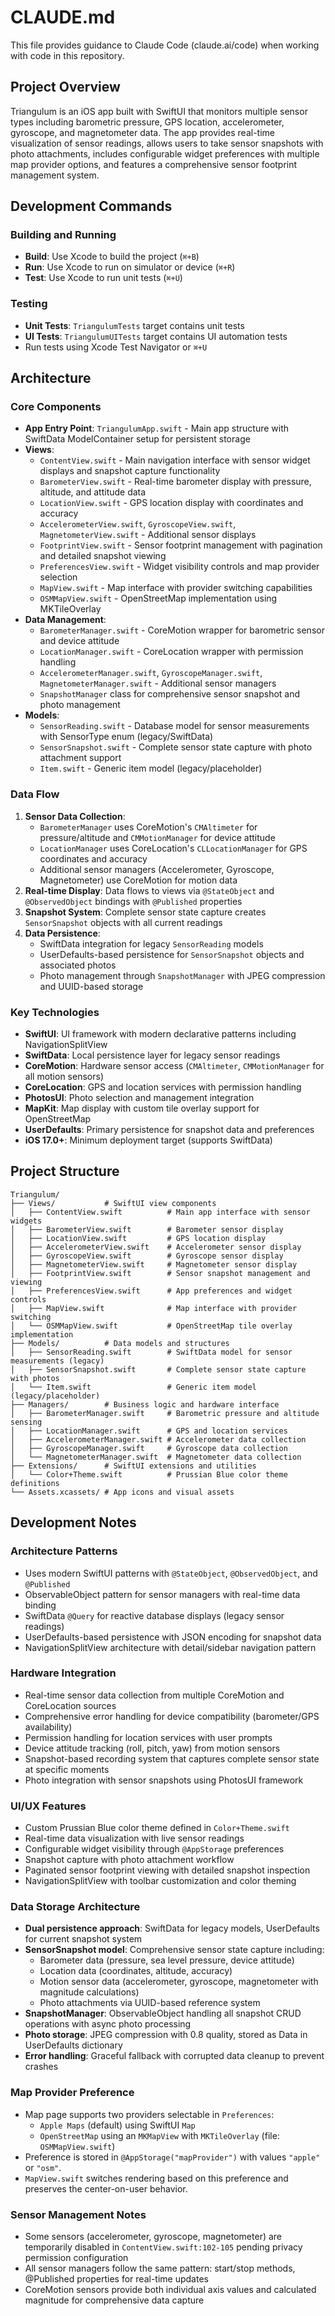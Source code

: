 # CLAUDE.md

This file provides guidance to Claude Code (claude.ai/code) when working with code in this repository.

## Project Overview

Triangulum is an iOS app built with SwiftUI that monitors multiple sensor types including barometric pressure, GPS location, accelerometer, gyroscope, and magnetometer data. The app provides real-time visualization of sensor readings, allows users to take sensor snapshots with photo attachments, includes configurable widget preferences with multiple map provider options, and features a comprehensive sensor footprint management system.

## Development Commands

### Building and Running
- **Build**: Use Xcode to build the project (`⌘+B`)
- **Run**: Use Xcode to run on simulator or device (`⌘+R`)
- **Test**: Use Xcode to run unit tests (`⌘+U`)

### Testing
- **Unit Tests**: `TriangulumTests` target contains unit tests
- **UI Tests**: `TriangulumUITests` target contains UI automation tests
- Run tests using Xcode Test Navigator or `⌘+U`

## Architecture

### Core Components

- **App Entry Point**: `TriangulumApp.swift` - Main app structure with SwiftData ModelContainer setup for persistent storage
- **Views**: 
  - `ContentView.swift` - Main navigation interface with sensor widget displays and snapshot capture functionality
  - `BarometerView.swift` - Real-time barometer display with pressure, altitude, and attitude data
  - `LocationView.swift` - GPS location display with coordinates and accuracy
  - `AccelerometerView.swift`, `GyroscopeView.swift`, `MagnetometerView.swift` - Additional sensor displays
  - `FootprintView.swift` - Sensor footprint management with pagination and detailed snapshot viewing
  - `PreferencesView.swift` - Widget visibility controls and map provider selection
  - `MapView.swift` - Map interface with provider switching capabilities
  - `OSMMapView.swift` - OpenStreetMap implementation using MKTileOverlay
- **Data Management**: 
  - `BarometerManager.swift` - CoreMotion wrapper for barometric sensor and device attitude
  - `LocationManager.swift` - CoreLocation wrapper with permission handling
  - `AccelerometerManager.swift`, `GyroscopeManager.swift`, `MagnetometerManager.swift` - Additional sensor managers
  - `SnapshotManager` class for comprehensive sensor snapshot and photo management
- **Models**:
  - `SensorReading.swift` - Database model for sensor measurements with SensorType enum (legacy/SwiftData)
  - `SensorSnapshot.swift` - Complete sensor state capture with photo attachment support
  - `Item.swift` - Generic item model (legacy/placeholder)

### Data Flow

1. **Sensor Data Collection**:
   - `BarometerManager` uses CoreMotion's `CMAltimeter` for pressure/altitude and `CMMotionManager` for device attitude
   - `LocationManager` uses CoreLocation's `CLLocationManager` for GPS coordinates and accuracy
   - Additional sensor managers (Accelerometer, Gyroscope, Magnetometer) use CoreMotion for motion data
2. **Real-time Display**: Data flows to views via `@StateObject` and `@ObservedObject` bindings with `@Published` properties
3. **Snapshot System**: Complete sensor state capture creates `SensorSnapshot` objects with all current readings
4. **Data Persistence**: 
   - SwiftData integration for legacy `SensorReading` models
   - UserDefaults-based persistence for `SensorSnapshot` objects and associated photos
   - Photo management through `SnapshotManager` with JPEG compression and UUID-based storage

### Key Technologies
- **SwiftUI**: UI framework with modern declarative patterns including NavigationSplitView
- **SwiftData**: Local persistence layer for legacy sensor readings
- **CoreMotion**: Hardware sensor access (`CMAltimeter`, `CMMotionManager` for all motion sensors)
- **CoreLocation**: GPS and location services with permission handling
- **PhotosUI**: Photo selection and management integration
- **MapKit**: Map display with custom tile overlay support for OpenStreetMap
- **UserDefaults**: Primary persistence for snapshot data and preferences
- **iOS 17.0+**: Minimum deployment target (supports SwiftData)

## Project Structure

```
Triangulum/
├── Views/           # SwiftUI view components
│   ├── ContentView.swift          # Main app interface with sensor widgets
│   ├── BarometerView.swift        # Barometer sensor display
│   ├── LocationView.swift         # GPS location display
│   ├── AccelerometerView.swift    # Accelerometer sensor display
│   ├── GyroscopeView.swift        # Gyroscope sensor display
│   ├── MagnetometerView.swift     # Magnetometer sensor display
│   ├── FootprintView.swift        # Sensor snapshot management and viewing
│   ├── PreferencesView.swift      # App preferences and widget controls
│   ├── MapView.swift              # Map interface with provider switching
│   └── OSMMapView.swift           # OpenStreetMap tile overlay implementation
├── Models/          # Data models and structures
│   ├── SensorReading.swift        # SwiftData model for sensor measurements (legacy)
│   ├── SensorSnapshot.swift       # Complete sensor state capture with photos
│   └── Item.swift                 # Generic item model (legacy/placeholder)
├── Managers/        # Business logic and hardware interface
│   ├── BarometerManager.swift     # Barometric pressure and altitude sensing
│   ├── LocationManager.swift      # GPS and location services
│   ├── AccelerometerManager.swift # Accelerometer data collection
│   ├── GyroscopeManager.swift     # Gyroscope data collection
│   └── MagnetometerManager.swift  # Magnetometer data collection
├── Extensions/      # SwiftUI extensions and utilities
│   └── Color+Theme.swift          # Prussian Blue color theme definitions
└── Assets.xcassets/ # App icons and visual assets
```

## Development Notes

### Architecture Patterns
- Uses modern SwiftUI patterns with `@StateObject`, `@ObservedObject`, and `@Published`
- ObservableObject pattern for sensor managers with real-time data binding
- SwiftData `@Query` for reactive database displays (legacy sensor readings)
- UserDefaults-based persistence with JSON encoding for snapshot data
- NavigationSplitView architecture with detail/sidebar navigation pattern

### Hardware Integration
- Real-time sensor data collection from multiple CoreMotion and CoreLocation sources
- Comprehensive error handling for device compatibility (barometer/GPS availability)
- Permission handling for location services with user prompts
- Device attitude tracking (roll, pitch, yaw) from motion sensors
- Snapshot-based recording system that captures complete sensor state at specific moments
- Photo integration with sensor snapshots using PhotosUI framework

### UI/UX Features
- Custom Prussian Blue color theme defined in `Color+Theme.swift`
- Real-time data visualization with live sensor readings
- Configurable widget visibility through `@AppStorage` preferences
- Snapshot capture with photo attachment workflow
- Paginated sensor footprint viewing with detailed snapshot inspection
- NavigationSplitView with toolbar customization and color theming

### Data Storage Architecture
- **Dual persistence approach**: SwiftData for legacy models, UserDefaults for current snapshot system
- **SensorSnapshot model**: Comprehensive sensor state capture including:
  - Barometer data (pressure, sea level pressure, device attitude)
  - Location data (coordinates, altitude, accuracy)
  - Motion sensor data (accelerometer, gyroscope, magnetometer with magnitude calculations)
  - Photo attachments via UUID-based reference system
- **SnapshotManager**: ObservableObject handling all snapshot CRUD operations with async photo processing
- **Photo storage**: JPEG compression with 0.8 quality, stored as Data in UserDefaults dictionary
- **Error handling**: Graceful fallback with corrupted data cleanup to prevent crashes

### Map Provider Preference
- Map page supports two providers selectable in `Preferences`:
  - `Apple Maps` (default) using SwiftUI `Map`
  - `OpenStreetMap` using an `MKMapView` with `MKTileOverlay` (file: `OSMMapView.swift`)
- Preference is stored in `@AppStorage("mapProvider")` with values `"apple"` or `"osm"`.
- `MapView.swift` switches rendering based on this preference and preserves the center-on-user behavior.

### Sensor Management Notes
- Some sensors (accelerometer, gyroscope, magnetometer) are temporarily disabled in `ContentView.swift:102-105` pending privacy permission configuration
- All sensor managers follow the same pattern: start/stop methods, @Published properties for real-time updates
- CoreMotion sensors provide both individual axis values and calculated magnitude for comprehensive data capture
